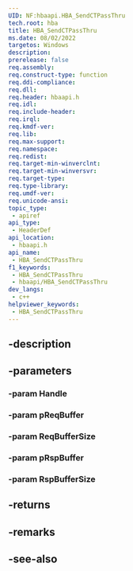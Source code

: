 ```yaml
---
UID: NF:hbaapi.HBA_SendCTPassThru
tech.root: hba
title: HBA_SendCTPassThru
ms.date: 08/02/2022
targetos: Windows
description: 
prerelease: false
req.assembly: 
req.construct-type: function
req.ddi-compliance: 
req.dll: 
req.header: hbaapi.h
req.idl: 
req.include-header: 
req.irql: 
req.kmdf-ver: 
req.lib: 
req.max-support: 
req.namespace: 
req.redist: 
req.target-min-winverclnt: 
req.target-min-winversvr: 
req.target-type: 
req.type-library: 
req.umdf-ver: 
req.unicode-ansi: 
topic_type:
 - apiref
api_type:
 - HeaderDef
api_location:
 - hbaapi.h
api_name:
 - HBA_SendCTPassThru
f1_keywords:
 - HBA_SendCTPassThru
 - hbaapi/HBA_SendCTPassThru
dev_langs:
 - c++
helpviewer_keywords:
 - HBA_SendCTPassThru
---
```


## -description

## -parameters

### -param Handle

### -param pReqBuffer

### -param ReqBufferSize

### -param pRspBuffer

### -param RspBufferSize

## -returns

## -remarks

## -see-also

